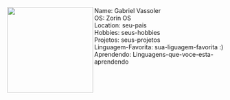 <img src="Logo.png" align="left" width="200px"/>
Name: Gabriel Vassoler
<br>
OS: Zorin OS
<br>
Location: seu-pais
<br>
Hobbies: seus-hobbies
<br>
Projetos: seus-projetos
<br>
Linguagem-Favorita: sua-liguagem-favorita :)
<br>
Aprendendo: Linguagens-que-voce-esta-aprendendo
